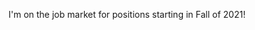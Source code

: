 <div id="jobmarket">
    <p>I'm on the job market for positions starting in Fall of 2021!</p>
    <!--<p><em>Statements: [Research][research] · [Teaching][teaching] · [Diversity][diversity]</em></p>-->
</div>

[research]: google.com
[teaching]: google.com
[diversity]: google.com
